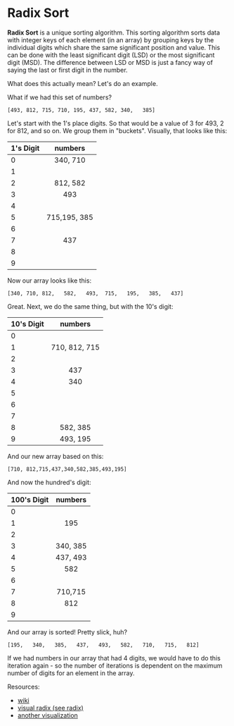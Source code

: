 # Radix Sort

**Radix Sort** is a unique sorting algorithm. This sorting algorithm sorts data with integer keys of each element (in an array) by grouping keys by the individual digits which share the same significant position and value. This can be done with the least significant digit (LSD) or the most significant digit (MSD). The difference between LSD or MSD is just a fancy way of saying the last or first digit in the number.

What does this actually mean? Let's do an example.

What if we had this set of numbers?

```[493, 812, 715, 710, 195, 437, 582, 340,   385]```

Let's start with the 1's place digits. So that would be a value of 3 for 493, 2 for 812, and so on. We group them in "buckets". Visually, that looks like this:

| 1's Digit       | numbers         |
| ------------- |:-------------:|
| 0   | 340, 710 |
| 1   |  |
| 2| 812, 582 |
| 3| 493    |
| 4| |
| 5| 715,195, 385 |
| 6| |
| 7|  437     |
| 8|      |
| 9|      |

Now our array looks like this:

```[340, 710, 812,   582,   493,  715,   195,   385,   437]```

Great. Next, we do the same thing, but with the 10's digit:


| 10's Digit       | numbers         |
| ------------- |:-------------:|
| 0   |  |
| 1   | 710, 812, 715 |
| 2|  |
| 3|  437  |
| 4| 340 |
| 5|  |
| 6| |
| 7|       |
| 8|  582, 385    |
| 9|   493, 195   |

And our new array based on this:

```[710, 812,715,437,340,582,385,493,195]```

And now the hundred's digit:

| 100's Digit       | numbers         |
| ------------- |:-------------:|
| 0   |  |
| 1   | 195 |
| 2|  |
| 3| 340, 385   |
| 4| 437, 493 |
| 5| 582 |
| 6| |
| 7|  710,715     |
| 8|  812    |
| 9|      |

And our array is sorted! Pretty slick, huh?

```[195,   340,   385,   437,   493,   582,   710,   715,   812]```

If we had numbers in our array that had 4 digits, we would have to do this iteration again - so the number of iterations is dependent on the maximum number of digits for an element in the array.


Resources:

- [wiki](https://en.wikipedia.org/wiki/Radix_sort)
- [visual radix (see radix)](https://visualgo.net/sorting)
- [another visualization](https://www.cs.usfca.edu/~galles/visualization/RadixSort.html)
